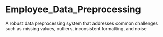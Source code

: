 # Employee_Data_Preprocessing
A robust data preprocessing system that addresses common challenges such as missing values, outliers, inconsistent formatting, and noise
